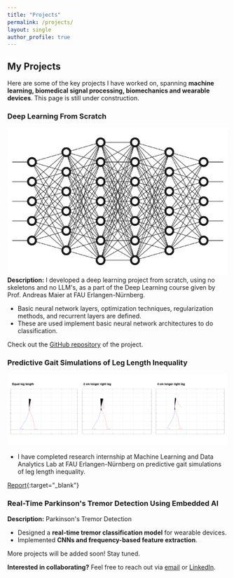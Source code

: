 ```yaml
---
title: "Projects"
permalink: /projects/
layout: single
author_profile: true
---
```


## My Projects

Here are some of the key projects I have worked on, spanning **machine learning, biomedical signal processing, biomechanics and wearable devices**. This page is still under construction.

### Deep Learning From Scratch
![Neural Network](../assets/images/neural_network.jpeg)
**Description:** I developed a deep learning project from scratch, using no skeletons and no LLM's, as a part of the Deep Learning course given by Prof. Andreas Maier at FAU Erlangen-Nürnberg.
- Basic neural network layers, optimization techniques, regularization methods, and recurrent layers are defined.
- These are used implement basic neural network architectures to do classification.

Check out the [GitHub repository](https://github.com/egeozkoc/DeepLearning) of the project.

### Predictive Gait Simulations of Leg Length Inequality

![Leg Lenght Inequality](../assets/images/lli_animations.png)

- I have completed research internship at Machine Learning and Data Analytics Lab at FAU Erlangen-Nürnberg on predictive gait simulations of leg length inequality.

[Report](../assets/docs/PredictiveGaitSimulationsofLegLengthInequalityReport.pdf){:target="_blank"}




### Real-Time Parkinson's Tremor Detection Using Embedded AI
**Description:** Parkinson's Tremor Detection
- Designed a **real-time tremor classification model** for wearable devices.
- Implemented **CNNs and frequency-based feature extraction**.

More projects will be added soon! Stay tuned.

**Interested in collaborating?** Feel free to reach out via [email](mailto:egeozkoc@gmail.com) or [LinkedIn](https://www.linkedin.com/in/egeozkoc/).